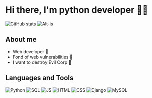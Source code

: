 # Hi there, I'm python developer  🐍👋
![GitHub stats](https://github-readme-stats.vercel.app/api?username=Flict-dev&show_icons=true&theme=tokyonight) ![Alt-is](https://mir-s3-cdn-cf.behance.net/project_modules/max_632/6c945241281639.57a00d702e20a.gif)

## About me
  - Web developer 🚀
  - Fond of web vulnerabilities 🚩
  - I want to destroy Evil Corp 🤖

## Languages and Tools
![Python](https://img.shields.io/badge/-Python-70a5fd)
![SQL](https://img.shields.io/badge/-SQL-70a5fd)
![JS](https://img.shields.io/badge/-JS-70a5fd)
![HTML](https://img.shields.io/badge/-HTML-70a5fd)
![CSS](https://img.shields.io/badge/-CSS-70a5fd)
![Django](https://img.shields.io/badge/-Django-70a5fd)
![MySQL](https://img.shields.io/badge/-MySQL-70a5fd)
